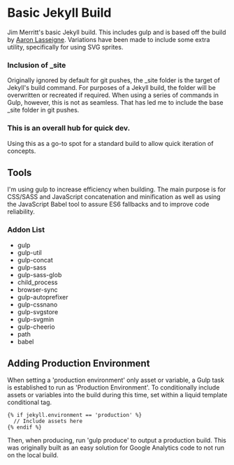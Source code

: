 # Basic Jekyll Build

Jim Merritt's basic Jekyll build. This includes gulp and is based off the build by [Aaron Lasseigne](https://aaronlasseigne.com/2016/02/03/using-gulp-with-jekyll/). Variations have been made to include some extra utility, specifically for using SVG sprites.

### Inclusion of \_site ###
Originally ignored by default for git pushes, the \_site folder is the target of Jekyll's build command. For purposes of a Jekyll build, the folder will be overwritten or recreated if required. When using a series of commands in Gulp, however, this is not as seamless. That has led me to include the base \_site folder in git pushes.

### This is an overall hub for quick dev.
Using this as a go-to spot for a standard build to allow quick iteration of concepts.

## Tools
I'm using gulp to increase efficiency when building. The main purpose is for CSS/SASS and JavaScript concatenation and minification as well as using the JavaScript Babel tool to assure ES6 fallbacks and to improve code reliability.

### Addon List
- gulp
- gulp-util
- gulp-concat
- gulp-sass
- gulp-sass-glob
- child_process
- browser-sync
- gulp-autoprefixer
- gulp-cssnano
- gulp-svgstore
- gulp-svgmin
- gulp-cheerio
- path
- babel

## Adding Production Environment
When setting a 'production environment' only asset or variable, a Gulp task is established to run as 'Production Environment'. To conditionally include assets or variables into the build during this time, set within a liquid template conditional tag.

```
{% if jekyll.environment == 'production' %}
  // Include assets here
{% endif %}
```

Then, when producing, run 'gulp  produce' to output a production build. This was originally built as an easy solution for Google Analytics code to not run on the local build.
